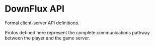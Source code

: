 # DownFlux API
Formal client-server API definitions.

Protos defined here represent the complete communications pathway between the
player and the game server.
